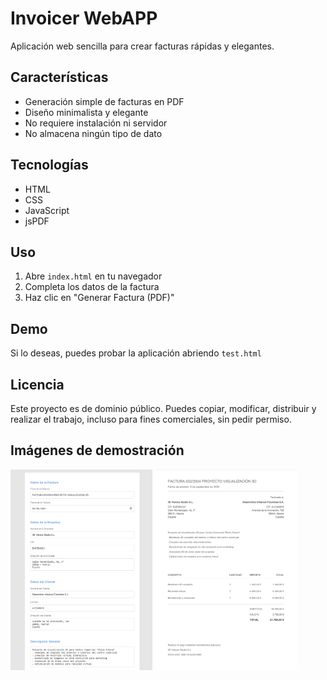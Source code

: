 # Invoicer WebAPP

Aplicación web sencilla para crear facturas rápidas y elegantes.

## Características

- Generación simple de facturas en PDF
- Diseño minimalista y elegante
- No requiere instalación ni servidor
- No almacena ningún tipo de dato

## Tecnologías

- HTML
- CSS
- JavaScript
- jsPDF

## Uso

1. Abre `index.html` en tu navegador
2. Completa los datos de la factura
3. Haz clic en "Generar Factura (PDF)"

## Demo

Si lo deseas, puedes probar la aplicación abriendo `test.html`

## Licencia

Este proyecto es de dominio público. Puedes copiar, modificar, distribuir y realizar el trabajo, incluso para fines comerciales, sin pedir permiso.

## Imágenes de demostración

<img src="images/demo_1.jpg" alt="Demo 1" width="45%">
<img src="images/demo_2.jpg" alt="Demo 2" width="45%">

